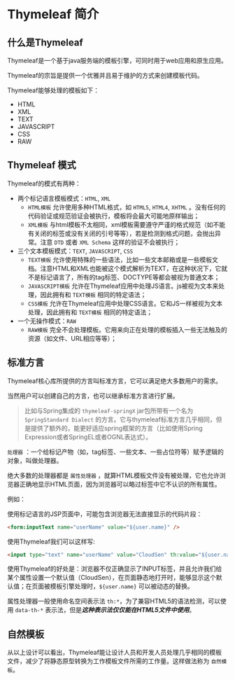 # Thymeleaf  简介

## 什么是Thymeleaf

Thymeleaf是一个基于java服务端的模板引擎，可同时用于web应用和原生应用。  

Thymeleaf的宗旨是提供一个优雅并且易于维护的方式来创建模板代码。  

Thymeleaf能够处理的模板如下：

- HTML
- XML
- TEXT
- JAVASCRIPT
- CSS
- RAW

## Thymeleaf 模式

Thymeleaf的模式有两种：

- 两个标记语言模板模式：`HTML`, `XML`
  - `HTML模板` 允许使用多种HTML格式，如 `HTML5`, `HTML4`, `XHTML` 。没有任何的代码验证或规范验证会被执行，模板将会最大可能地原样输出；
  - `XML模板`  与html模板不太相同，xml模板需要遵守严谨的格式规范（如不能有关闭的标签或没有关闭的引号等等），若是检测到格式问题，会抛出异常。注意 `DTD` 或者 `XML Schema` 这样的验证不会被执行；
- 三个文本模板模式：`TEXT`, `JAVASCRIPT`, `CSS`
  - `TEXT模板` 允许使用特殊的一些语法，比如一些文本邮箱或是一些模板文档。注意HTML和XML也能被这个模式解析为TEXT，在这种状况下，它就不是标记语言了，所有的tag标签、DOCTYPE等都会被视为普通文本；
  - `JAVASCRIPT模板` 允许在Thymeleaf应用中处理JS语言。js被视为文本来处理，因此拥有和 `TEXT模板` 相同的特定语法；
  - `CSS模板` 允许在Thymeleaf应用中处理CSS语言。它和JS一样被视为文本处理，因此拥有和 `TEXT模板` 相同的特定语法；
- 一个无操作模式：`RAW`
  - `RAW模板` 完全不会处理模板。它用来向正在处理的模板插入一些无法触及的资源（如文件、URL相应等等）；

## 标准方言

Thymeleaf核心库所提供的方言叫标准方言，它可以满足绝大多数用户的需求。  

当然用户可以创建自己的方言，也可以继承标准方言进行扩展。  

> 比如与Spring集成的 `thymeleaf-springX` jar包所带有一个名为 `SpringStandard Dialect` 的方言。它与thymeleaf标准方言几乎相同，但是提供了额外的，能更好适应spring框架的方言（比如使用Spring Expression或者SpringEL或者OGNL表达式）。

`处理器` ：一个给标记产物（如，tag标签、一些文本、一些占位符等）赋予逻辑的对象，叫做处理器。

绝大多数的处理器都是 `属性处理器` ，就算HTML模板文件没有被处理，它也允许浏览器正确地显示HTML页面，因为浏览器可以略过标签中它不认识的所有属性。  

例如：  

使用标记语言的JSP页面中，可能包含浏览器无法直接显示的代码片段：  

``` html  
<form:inputText name="userName" value="${user.name}" />
```

使用Thymeleaf我们可以这样写:  

``` html
<input type="text" name="userName" value="CloudSen" th:value="${user.name}" />
```

使用Thymeleaf的好处是：浏览器不仅正确显示了INPUT标签，并且允许我们给某个属性设置一个默认值（CloudSen），在页面静态地打开时，能够显示这个默认值；在页面被模板引擎处理时，`${user.name}` 可以被动态的替换。  

属性处理器一般使用命名空间表示法 `th:*`，为了兼容HTML5的语法检测，可以使用 `data-th-*` 表示法，但是***这种表示法仅仅能在HTML5文件中使用***。  

## 自然模板

从以上设计可以看出，Thymeleaf能让设计人员和开发人员处理几乎相同的模板文件，减少了将静态原型转换为工作模板文件所需的工作量。这样做法称为 `自然模板`。